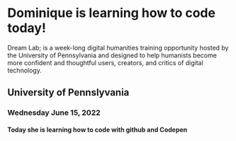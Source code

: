 # Dominique is learning how to code today!
Dream Lab;  is a week-long digital humanities training opportunity hosted by the University of Pennsylvania and designed to help humanists become more confident and thoughtful users, creators, and critics of digital technology. 
## University of Pennslyvania 
### Wednesday June 15, 2022
#### Today she is learning how to code with github and Codepen
 
